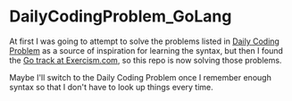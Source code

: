 # DailyCodingProblem_GoLang
At first I was going to attempt to solve the problems listed in  [Daily Coding Problem](https://www.dailycodingproblem.com/) as a source of inspiration for learning the syntax, but then I found the [Go track at Exercism.com](https://exercism.org/dashboard), so this repo is now solving those problems.

 Maybe I'll switch to the Daily Coding Problem once I remember enough syntax so that I don't have to look up things every time.
